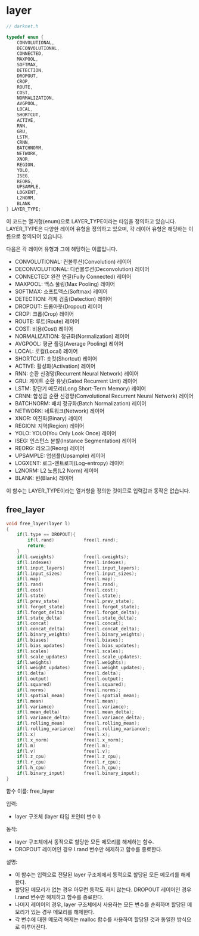 # layer

```c
// darknet.h

typedef enum {
    CONVOLUTIONAL,
    DECONVOLUTIONAL,
    CONNECTED,
    MAXPOOL,
    SOFTMAX,
    DETECTION,
    DROPOUT,
    CROP,
    ROUTE,
    COST,
    NORMALIZATION,
    AVGPOOL,
    LOCAL,
    SHORTCUT,
    ACTIVE,
    RNN,
    GRU,
    LSTM,
    CRNN,
    BATCHNORM,
    NETWORK,
    XNOR,
    REGION,
    YOLO,
    ISEG,
    REORG,
    UPSAMPLE,
    LOGXENT,
    L2NORM,
    BLANK
} LAYER_TYPE;
```

이 코드는 열거형(enum)으로 LAYER\_TYPE이라는 타입을 정의하고 있습니다. LAYER\_TYPE은 다양한 레이어 유형을 정의하고 있으며, 각 레이어 유형은 해당하는 이름으로 정의되어 있습니다.

다음은 각 레이어 유형과 그에 해당하는 이름입니다.

* CONVOLUTIONAL: 컨볼루션(Convolution) 레이어
* DECONVOLUTIONAL: 디컨볼루션(Deconvolution) 레이어
* CONNECTED: 완전 연결(Fully Connected) 레이어
* MAXPOOL: 맥스 풀링(Max Pooling) 레이어
* SOFTMAX: 소프트맥스(Softmax) 레이어
* DETECTION: 객체 검출(Detection) 레이어
* DROPOUT: 드롭아웃(Dropout) 레이어
* CROP: 크롭(Crop) 레이어
* ROUTE: 루트(Route) 레이어
* COST: 비용(Cost) 레이어
* NORMALIZATION: 정규화(Normalization) 레이어
* AVGPOOL: 평균 풀링(Average Pooling) 레이어
* LOCAL: 로컬(Local) 레이어
* SHORTCUT: 숏컷(Shortcut) 레이어
* ACTIVE: 활성화(Activation) 레이어
* RNN: 순환 신경망(Recurrent Neural Network) 레이어
* GRU: 게이트 순환 유닛(Gated Recurrent Unit) 레이어
* LSTM: 장단기 메모리(Long Short-Term Memory) 레이어
* CRNN: 합성곱 순환 신경망(Convolutional Recurrent Neural Network) 레이어
* BATCHNORM: 배치 정규화(Batch Normalization) 레이어
* NETWORK: 네트워크(Network) 레이어
* XNOR: 이진화(Binary) 레이어
* REGION: 지역(Region) 레이어
* YOLO: YOLO(You Only Look Once) 레이어
* ISEG: 인스턴스 분할(Instance Segmentation) 레이어
* REORG: 리오그(Reorg) 레이어
* UPSAMPLE: 업샘플(Upsample) 레이어
* LOGXENT: 로그-엔트로피(Log-entropy) 레이어
* L2NORM: L2 노름(L2 Norm) 레이어
* BLANK: 빈(Blank) 레이어

이 함수는 LAYER\_TYPE이라는 열거형을 정의한 것이므로 입력값과 동작은 없습니다.



## free\_layer

```c
void free_layer(layer l)
{
    if(l.type == DROPOUT){
        if(l.rand)           free(l.rand);
        return;
    }
    if(l.cweights)           free(l.cweights);
    if(l.indexes)            free(l.indexes);
    if(l.input_layers)       free(l.input_layers);
    if(l.input_sizes)        free(l.input_sizes);
    if(l.map)                free(l.map);
    if(l.rand)               free(l.rand);
    if(l.cost)               free(l.cost);
    if(l.state)              free(l.state);
    if(l.prev_state)         free(l.prev_state);
    if(l.forgot_state)       free(l.forgot_state);
    if(l.forgot_delta)       free(l.forgot_delta);
    if(l.state_delta)        free(l.state_delta);
    if(l.concat)             free(l.concat);
    if(l.concat_delta)       free(l.concat_delta);
    if(l.binary_weights)     free(l.binary_weights);
    if(l.biases)             free(l.biases);
    if(l.bias_updates)       free(l.bias_updates);
    if(l.scales)             free(l.scales);
    if(l.scale_updates)      free(l.scale_updates);
    if(l.weights)            free(l.weights);
    if(l.weight_updates)     free(l.weight_updates);
    if(l.delta)              free(l.delta);
    if(l.output)             free(l.output);
    if(l.squared)            free(l.squared);
    if(l.norms)              free(l.norms);
    if(l.spatial_mean)       free(l.spatial_mean);
    if(l.mean)               free(l.mean);
    if(l.variance)           free(l.variance);
    if(l.mean_delta)         free(l.mean_delta);
    if(l.variance_delta)     free(l.variance_delta);
    if(l.rolling_mean)       free(l.rolling_mean);
    if(l.rolling_variance)   free(l.rolling_variance);
    if(l.x)                  free(l.x);
    if(l.x_norm)             free(l.x_norm);
    if(l.m)                  free(l.m);
    if(l.v)                  free(l.v);
    if(l.z_cpu)              free(l.z_cpu);
    if(l.r_cpu)              free(l.r_cpu);
    if(l.h_cpu)              free(l.h_cpu);
    if(l.binary_input)       free(l.binary_input);
}

```

함수 이름: free\_layer

입력:&#x20;

* layer 구조체 (layer 타입 포인터 변수 l)

동작:&#x20;

* layer 구조체에서 동적으로 할당한 모든 메모리를 해제하는 함수.&#x20;
* DROPOUT 레이어인 경우 l.rand 변수만 해제하고 함수를 종료한다.

설명:&#x20;

* 이 함수는 입력으로 전달된 layer 구조체에서 동적으로 할당된 모든 메모리를 해제한다.&#x20;
* 할당된 메모리가 없는 경우 아무런 동작도 하지 않는다. DROPOUT 레이어인 경우 l.rand 변수만 해제하고 함수를 종료한다.&#x20;
* 나머지 레이어의 경우, layer 구조체에서 사용하는 모든 변수를 순회하며 할당된 메모리가 있는 경우 메모리를 해제한다.&#x20;
* 각 변수에 대한 메모리 해제는 malloc 함수를 사용하여 할당된 것과 동일한 방식으로 이루어진다.

